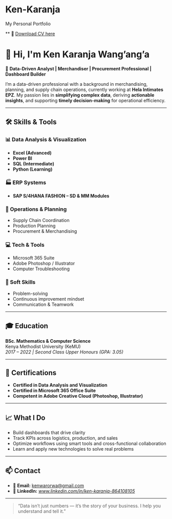 # Ken-Karanja
My Personal Portfolio

** 📁 [Download CV here](Karanja-CV-06-aug-25.docx)

# 👋 Hi, I'm Ken Karanja Wang’ang’a

🎯 **Data-Driven Analyst | Merchandiser | Procurement Professional | Dashboard Builder**

I’m a data-driven professional with a background in merchandising, planning, and supply chain operations, currently working at **Hela Intimates EPZ**. My passion lies in **simplifying complex data**, deriving **actionable insights**, and supporting **timely decision-making** for operational efficiency.

---

## 🛠️ Skills & Tools

### 📊 Data Analysis & Visualization
- **Excel (Advanced)**
- **Power BI**
- **SQL (Intermediate)**
- **Python (Learning)**

### 🏭 ERP Systems
- **SAP S/4HANA FASHION – SD & MM Modules**

### 🔄 Operations & Planning
- Supply Chain Coordination  
- Production Planning  
- Procurement & Merchandising

### 💻 Tech & Tools
- Microsoft 365 Suite  
- Adobe Photoshop / Illustrator  
- Computer Troubleshooting

### 🤝 Soft Skills
- Problem-solving  
- Continuous improvement mindset  
- Communication & Teamwork

---

## 🎓 Education

**BSc. Mathematics & Computer Science**  
Kenya Methodist University (KeMU)  
*2017 – 2022 | Second Class Upper Honours (GPA: 3.05)*

---

## 📜 Certifications

- **Certified in Data Analysis and Visualization**
- **Certified in Microsoft 365 Office Suite**
- **Competent in Adobe Creative Cloud (Photoshop, Illustrator)**

---

## 📈 What I Do

- Build dashboards that drive clarity  
- Track KPIs across logistics, production, and sales  
- Optimize workflows using smart tools and cross-functional collaboration  
- Learn and apply new technologies to solve real problems  

---

## 📫 Contact

- 📧 **Email:** [kenwarorwa@gmail.com](mailto:kenwarorwa@gmail.com)  
- 🔗 **LinkedIn:** *www.linkedin.com/in/ken-karanja-864108105*  
<!-- - 📱 **Mobile:** +254 702 613 834  *(Consider if public sharing is okay)* -->

---

> “Data isn’t just numbers — it’s the story of your business. I help you understand and tell it.”

